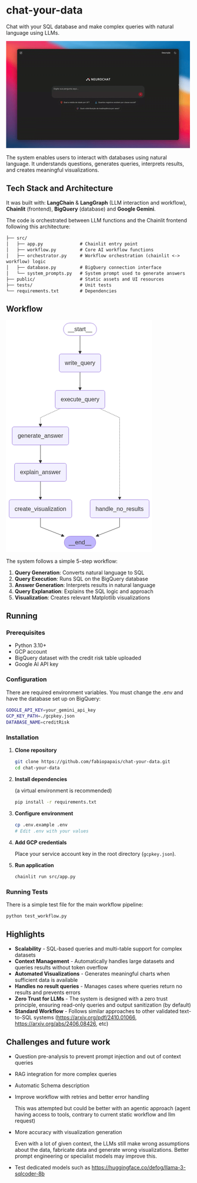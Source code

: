 # chat-your-data

Chat with your SQL database and make complex queries with natural language using LLMs.

![demo](/public/chat-your-data.gif)

The system enables users to interact with databases using natural language. It understands questions, generates queries, interprets results, and creates meaningful visualizations.

## Tech Stack and Architecture

It was built with: **LangChain** & **LangGraph** (LLM interaction and workflow), **Chainlit** (frontend), **BigQuery** (database) and **Google Gemini**.

The code is orchestrated between LLM functions and the Chainlit frontend following this architecture:

```
├── src/
│   ├── app.py              # Chainlit entry point
│   ├── workflow.py         # Core AI workflow functions
│   ├── orchestrator.py     # Workflow orchestration (chainlit <-> workflow) logic
│   ├── database.py         # BigQuery connection interface
│   └── system_prompts.py   # System prompt used to generate answers
├── public/                 # Static assets and UI resources
├── tests/                  # Unit tests
└── requirements.txt        # Dependencies
```

## Workflow

![Workflow Diagram](public/graph.png)

The system follows a simple 5-step workflow:

1. **Query Generation**: Converts natural language to SQL
2. **Query Execution**: Runs SQL on the BigQuery database  
3. **Answer Generation**: Interprets results in natural language
4. **Query Explanation**: Explains the SQL logic and approach
5. **Visualization**: Creates relevant Matplotlib visualizations

## Running

### Prerequisites
- Python 3.10+
- GCP account
- BigQuery dataset with the credit risk table uploaded
- Google AI API key

### Configuration

There are required environment variables. You must change the .env and have the database set up on BigQuery:

```bash
GOOGLE_API_KEY=your_gemini_api_key
GCP_KEY_PATH=./gcpkey.json
DATABASE_NAME=creditRisk
```

### Installation

1. **Clone repository**
   ```bash
   git clone https://github.com/fabiopapais/chat-your-data.git
   cd chat-your-data
   ```

2. **Install dependencies**
   
   (a virtual environment is recommended)
   ```bash
   pip install -r requirements.txt
   ```

3. **Configure environment**
   ```bash
   cp .env.example .env
   # Edit .env with your values
   ```

4. **Add GCP credentials**

   Place your service account key in the root directory (`gcpkey.json`).

5. **Run application**
   ```bash
   chainlit run src/app.py
   ```

### Running Tests

There is a simple test file for the main workflow pipeline:

```bash
python test_workflow.py
```

## Highlights

- **Scalability** - SQL-based queries and multi-table support for complex datasets
- **Context Management** - Automatically handles large datasets and queries results without token overflow
- **Automated Visualizations** - Generates meaningful charts when sufficient data is available
- **Handles no result queries** - Manages cases where queries return no results and prevents errors
- **Zero Trust for LLMs** - The system is designed with a zero trust principle, ensuring read-only queries and output sanitization (by default)
- **Standard Workflow** - Follows similar approaches to other validated text-to-SQL systems (https://arxiv.org/pdf/2410.01066, https://arxiv.org/abs/2406.08426, etc)

## Challenges and future work

- Question pre-analysis to prevent prompt injection and out of context queries
- RAG integration for more complex queries
- Automatic Schema description
- Improve workflow with retries and better error handling
    
    This was attempted but could be better with an agentic approach (agent having access to tools, contrary to current static workflow and llm request)
- More accuracy with visualization generation 

    Even with a lot of given context, the LLMs still make wrong assumptions about the data, fabricate data and generate wrong visualizations. Better prompt engineering or specialist models may improve this.
- Test dedicated models such as https://huggingface.co/defog/llama-3-sqlcoder-8b